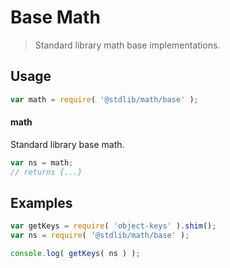 # Base Math

> Standard library math base implementations.

<section class="usage">

## Usage

```javascript
var math = require( '@stdlib/math/base' );
```

#### math

Standard library base math.

```javascript
var ns = math;
// returns {...}
```

</section>

<!-- /.usage -->

<!-- Package notes. Make sure to keep an empty line after the `section` element and another before the `/section` close. -->

<section class="notes">

</section>

<!-- /.notes -->

<section class="examples">

## Examples

<!-- TODO: better examples -->

```javascript
var getKeys = require( 'object-keys' ).shim();
var ns = require( '@stdlib/math/base' );

console.log( getKeys( ns ) );
```

</section>

<!-- /.examples -->

<section class="links">

</section>

<!-- /.links -->
